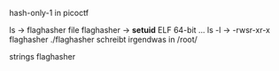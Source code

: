 hash-only-1 in picoctf

ls -> flaghasher
file flaghasher -> **setuid** ELF 64-bit ...
ls -l -> -rwsr-xr-x flaghasher
./flaghasher
schreibt irgendwas in /root/

strings flaghasher